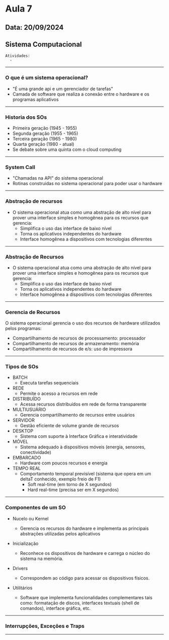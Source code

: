 # Aula 7
## Data: 20/09/2024

## Sistema Computacional

```
Atividades:
  - 
```

----------------------------------------------------------------------------------------------------------------------------------------------------------------------------------------------------------------
### O que é um sistema operacional?
  - "É uma grande api e um gerenciador de tarefas"
  -  Camada de software que realiza a conexão entre o hardware e os programas aplicativos

----------------------------------------------------------------------------------------------------------------------------------------------------------------------------------------------------------------
### Historia dos SOs

  - Primeira geração (1945 - 1955)
  - Segunda geração (1955 - 1965)
  - Terceira geração (1965 - 1980)
  - Quarta geração (1980 - atual)
  - Se debate sobre uma quinta com o cloud computing

----------------------------------------------------------------------------------------------------------------------------------------------------------------------------------------------------------------
### System Call
  - "Chamadas na API" do sistema operacional
  - Rotinas construidas no sistema operacional para poder usar o hardware

----------------------------------------------------------------------------------------------------------------------------------------------------------------------------------------------------------------
### Abstração de recursos

  - O sistema operacional atua como uma abstração de alto nível para prover uma interface simples e homogênea para os recursos que gerencia:
    - Simplifica o uso das interface de baixo nível
    - Torna os aplicativos independentes do hardware 
    - Interface homogênea a dispositivos com tecnologias diferentes

----------------------------------------------------------------------------------------------------------------------------------------------------------------------------------------------------------------
### Abstração de Recursos

  - O sistema operacional atua como uma abstração de alto nível para prover uma interface simples e homogênea para os recursos que gerencia:
    - Simplifica o uso das interface de baixo nível
    - Torna os aplicativos independentes do hardware 
    - Interface homogênea a dispositivos com tecnologias diferentes

----------------------------------------------------------------------------------------------------------------------------------------------------------------------------------------------------------------
### Gerencia de Recursos

O sistema operacional gerencia o uso dos recursos de hardware utilizados pelos programas:
  - Compartilhamento de recursos de processamento: processador
  - Compartilhamento de recursos de armazenamento: memória
  - Compartilhamento de recursos de e/s: uso de impressora

----------------------------------------------------------------------------------------------------------------------------------------------------------------------------------------------------------------
### Tipos de SOs

  - BATCH 
    - Executa tarefas sequenciais
  - REDE
    - Permite o acesso a recursos em rede
  - DISTRIBUÍDO
    - Acessa recursos distribuídos em rede de forma transparente
  - MULTIUSUÁRIO
    - Gerencia compartilhamento de recursos entre usuários
  - SERVIDOR
    - Gestão eficiente de volume grande de recursos
  - DESKTOP
    - Sistema com suporte à Interface Gráfica e interatividade
  - MÓVEL
    - Sistema adequado à dispositivos móveis (energia, sensores, conectividade)
  - EMBARCADO
    - Hardware com poucos recursos e energia
  - TEMPO REAL
    - Comportamento temporal previsível (sistema que opera em um deltaT conhecido, exemplo freio de F1)
      - Soft real-time (em torno de X segundos)
      - Hard real-time (precisa ser em X segundos)

----------------------------------------------------------------------------------------------------------------------------------------------------------------------------------------------------------------
### Componentes de um SO

  - Nucelo ou Kernel
    - Gerencia os recursos do hardware e implementa as principais abstrações utilizadas pelos aplicativos

  - Inicialização
    - Reconhece os dispositivos de hardware e carrega o núcleo do sistema na memória.

  - Drivers
    - Correspondem ao código para acessar os dispositivos físicos. 

  - Utilitários
    - Software que implementa funcionalidades complementares tais como: formatação de discos, interfaces textuais (shell de comandos), interface gráfica, etc.

----------------------------------------------------------------------------------------------------------------------------------------------------------------------------------------------------------------
### Interrupções, Exceções e Traps


----------------------------------------------------------------------------------------------------------------------------------------------------------------------------------------------------------------
